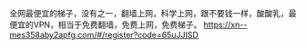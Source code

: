 全网最便宜的梯子，没有之一，翻墙上网，科学上网，跟不要钱一样，酸酸乳，最便宜的VPN，相当于免费翻墙，免费上网，免费梯子。
https://xn--mes358aby2apfg.com/#/register?code=65uJJISD
